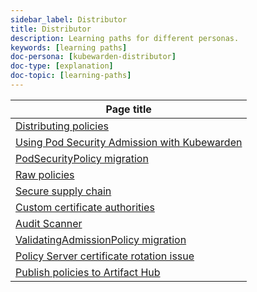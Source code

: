 ```yaml
---
sidebar_label: Distributor
title: Distributor
description: Learning paths for different personas.
keywords: [learning paths]
doc-persona: [kubewarden-distributor]
doc-type: [explanation]
doc-topic: [learning-paths]
---
```


|Page title|
|-|
|[Distributing policies](../explanations/distributing-policies.md)|
|[Using Pod Security Admission with Kubewarden](../howtos/pod-security-admission-with-kubewarden.md)|
|[PodSecurityPolicy migration](../howtos/psp-migration.md)|
|[Raw policies](../howtos/raw-policies.md)|
|[Secure supply chain](../howtos/secure-supply-chain.md)|
|[Custom certificate authorities](../howtos/custom-certificate-authorities.md)|
|[Audit Scanner](../howtos/audit-scanner.md)|
|[ValidatingAdmissionPolicy migration](../howtos/vap-migration.md)|
|[Policy Server certificate rotation issue](../howtos/workarounds/policy-server-certificate-expiry.md)|
|[Publish policies to Artifact Hub](../tutorials/publish-policy-to-artifact-hub.md)|
